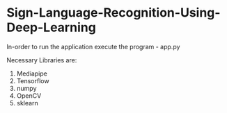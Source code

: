 # Sign-Language-Recognition-Using-Deep-Learning

In-order to run the application execute the program - app.py


Necessary Libraries are:
1. Mediapipe
2. Tensorflow
3. numpy
4. OpenCV
5. sklearn
